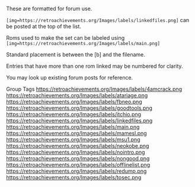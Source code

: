 These are formatted for forum use.

`[img=https://retroachievements.org/Images/labels/linkedfiles.png]` can be posted at the top of the list. 

Roms used to make the set can be labeled using `[img=https://retroachievements.org/Images/labels/main.png]`

Standard placement is between the [b] and the filename. 

Entries that have more than one rom linked may be numbered for clarity.

You may look up existing forum posts for reference. 


Group Tags
https://retroachievements.org/Images/labels/4amcrack.png
https://retroachievements.org/Images/labels/atariage.png
https://retroachievements.org/Images/labels/fbneo.png
https://retroachievements.org/Images/labels/goodtools.png
https://retroachievements.org/Images/labels/itchio.png
https://retroachievements.org/Images/labels/linkedfiles.png
https://retroachievements.org/Images/labels/main.png
https://retroachievements.org/Images/labels/mamesl.png
https://retroachievements.org/Images/labels/msu1.png
https://retroachievements.org/Images/labels/neokobe.png
https://retroachievements.org/Images/labels/nointro.png
https://retroachievements.org/Images/labels/nongood.png
https://retroachievements.org/Images/labels/offlinelist.png
https://retroachievements.org/Images/labels/redump.png
https://retroachievements.org/Images/labels/tosec.png
